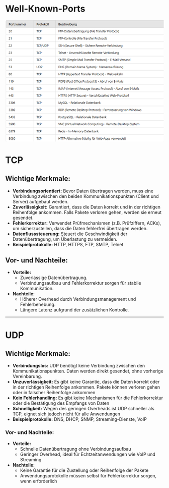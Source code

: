 # Well-Known-Ports
![](Anhang/Pasted%20image%2020250228072042.png)

# TCP
## **Wichtige Merkmale:** 
- **Verbindungsorientiert:** Bevor Daten übertragen werden, muss eine Verbindung zwischen den beiden Kommunikationspunkten (Client und Server) aufgebaut werden. 
- **Zuverlässigkeit:** Garantiert, dass die Daten korrekt und in der richtigen Reihenfolge ankommen. Falls Pakete verloren gehen, werden sie erneut gesendet. 
- **Fehlerkorrektur:** Verwendet Prüfmechanismen (z.B. Prüfziffern, ACKs), um sicherzustellen, dass die Daten fehlerfrei übertragen werden. 
- **Datenflusssteuerung:** Steuert die Geschwindigkeit der Datenübertragung, um Überlastung zu vermeiden. 
- **Beispielprotokolle:** HTTP, HTTPS, FTP, SMTP, Telnet 

## **Vor- und Nachteile:** 
- **Vorteile:** 
	- Zuverlässige Datenübertragung. 
	- Verbindungsaufbau und Fehlerkorrektur sorgen für stabile Kommunikation. 
- **Nachteile:** 
	- Höherer Overhead durch Verbindungsmanagement und Fehlerbehebung.
	- Längere Latenz aufgrund der zusätzlichen Kontrolle. 
	
---

# UDP

## **Wichtige Merkmale:** 
- **Verbindungslos:** UDP benötigt keine Verbindung zwischen den Kommunikationspunkten. Daten werden direkt gesendet, ohne vorherige Vereinbarung. 
- **Unzuverlässigkeit:** Es gibt keine Garantie, dass die Daten korrekt oder in der richtigen Reihenfolge ankommen. Pakete können verloren gehen oder in falscher Reihenfolge ankommen  
- **Kein Fehlerhandling:** Es gibt keine Mechanismen für die Fehlerkorrektur oder die Bestätigung des Empfangs von Daten  
- **Schnelligkeit:** Wegen des geringen Overheads ist UDP schneller als TCP, eignet sich jedoch nicht für alle Anwendungen  
- **Beispielprotokolle:** DNS, DHCP, SNMP, Streaming-Dienste, VoIP
### **Vor- und Nachteile:** 
- **Vorteile:** 
	- Schnelle Datenübertragung ohne Verbindungsaufbau
	- Geringer Overhead, ideal für Echtzeitanwendungen wie VoIP und Streaming
- **Nachteile:** 
	- Keine Garantie für die Zustellung oder Reihenfolge der Pakete
	- Anwendungsprotokolle müssen selbst für Fehlerkorrektur sorgen, wenn erforderlich